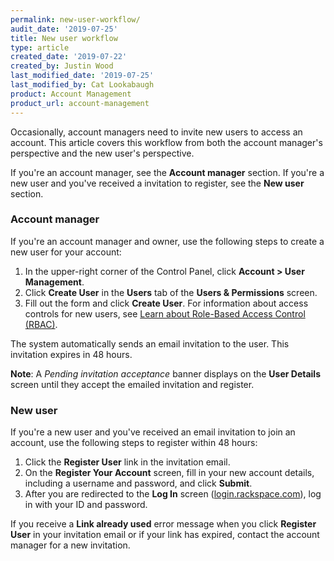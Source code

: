 ```yaml
---
permalink: new-user-workflow/
audit_date: '2019-07-25'
title: New user workflow
type: article
created_date: '2019-07-22'
created_by: Justin Wood
last_modified_date: '2019-07-25'
last_modified_by: Cat Lookabaugh
product: Account Management
product_url: account-management
---
```


Occasionally, account managers need to invite new users to access an account.
This article covers this workflow from both the account manager's perspective
and the new user's perspective.

If you're an account manager, see the **Account manager** section.  If you're a
new user and you've received a invitation to register, see the **New user**
section.

### Account manager

If you're an account manager and owner, use the following steps to create a new
user for your account:

1. In the upper-right corner of the Control Panel, click
   **Account > User Management**.
2. Click **Create User** in the **Users** tab of the **Users & Permissions**
   screen.
3. Fill out the form and click **Create User**.  For information about access
    controls for new users, see
    [Learn about Role-Based Access Control (RBAC)](/support/how-to/overview-role-based-access-control-rbac).

The system automatically sends an email invitation to the user.  This invitation
expires in 48 hours.

**Note**: A *Pending invitation acceptance* banner displays on the
**User Details** screen until they accept the emailed invitation and register.

### New user

If you're a new user and you've received an email invitation to join an account,
use the following steps to register within 48 hours:

1. Click the **Register User** link in the invitation email.
2. On the **Register Your Account** screen, fill in your new account details,
   including a username and password, and click **Submit**.
3. After you are redirected to the **Log In** screen
   ([login.rackspace.com](https://login.rackspace.com)), log in with your ID
   and password.

If you receive a **Link already used** error message when you click
**Register User** in your invitation email or if your link has expired, contact
the account manager for a new invitation.


